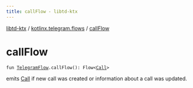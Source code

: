 ```yaml
---
title: callFlow - libtd-ktx
---
```


[libtd-ktx](../index.html) / [kotlinx.telegram.flows](index.html) / [callFlow](./call-flow.html)

# callFlow

`fun `[`TelegramFlow`](../kotlinx.telegram.core/-telegram-flow/index.html)`.callFlow(): Flow<`[`Call`](https://tdlibx.github.io/td/docs/org/drinkless/td/libcore/telegram/TdApi.Call.html)`>`

emits [Call](https://tdlibx.github.io/td/docs/org/drinkless/td/libcore/telegram/TdApi.Call.html) if new call was created or information about a call was updated.

